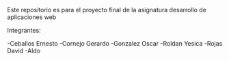 Este repositorio es para el proyecto final de la asignatura desarrollo de aplicaciones web

Integrantes:

-Ceballos Ernesto
-Cornejo Gerardo
-Gonzalez Oscar
-Roldan Yesica
-Rojas David
-Aldo
